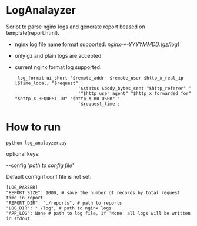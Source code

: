 # LogAnalayzer
Script to parse nginx logs and generate report beased on template(report.html).
- nginx log file name format supported: _nginx-*-YYYYMMDD.(gz/log)_   
- only gz and plain logs are accepted
- current nginx format log supported:

  
       log_format ui_short '$remote_addr  $remote_user $http_x_real_ip [$time_local] "$request" '
                              '$status $body_bytes_sent "$http_referer" '
                              '"$http_user_agent" "$http_x_forwarded_for" "$http_X_REQUEST_ID" "$http_X_RB_USER" '  
                              '$request_time';

  
# How to run

    python log_analayzer.py

optional keys:

--config _'path to config file'_

Default config if conf file is not set:

    [LOG_PARSER]
    "REPORT_SIZE": 1000, # save the number of records by total request time in report
    "REPORT_DIR": "./reports", # path to reports
    "LOG_DIR": "./log", # path to nginx logs
    "APP_LOG": None # path to log file, if 'None' all logs will be written in stdout



